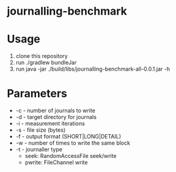 # journalling-benchmark


Usage
=====

1. clone this repository
2. run ./gradlew bundleJar
3. run java -jar ./build/libs/journalling-benchmark-all-0.0.1.jar -h

Parameters
==========

* -c - number of journals to write
* -d - target directory for journals
* -i - measurement iterations
* -s - file size (bytes)
* -f - output format (SHORT|LONG|DETAIL)
* -w - number of times to write the same block
* -t - journaller type
    * seek: RandomAccessFile seek/write
    * pwrite: FileChannel write

